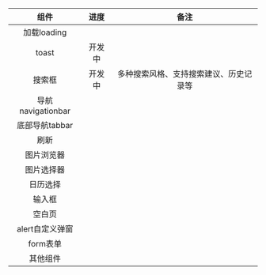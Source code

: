组件 | 进度 | 备注 
:-: | :-: | :-:  
加载loading |  |  
toast |开发中 | 
搜索框| 开发中 | 多种搜索风格、支持搜索建议、历史记录等
导航navigationbar | | 
底部导航tabbar|  | 
刷新 | | 
图片浏览器|  | 
图片选择器 | | 
日历选择|  | 
输入框 | | 
空白页|  | 
alert自定义弹窗 | | 
form表单|  | 
其他组件 | |  